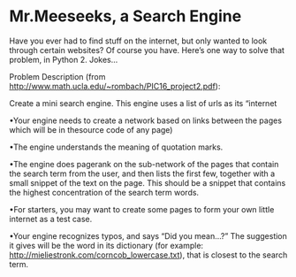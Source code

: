 # Mr.Meeseeks, a Search Engine


Have you ever had to find stuff on the internet, but only wanted to look through certain websites? Of course you have. Here’s one way to solve that problem, in Python 2.
Jokes...


Problem Description (from http://www.math.ucla.edu/~rombach/PIC16_project2.pdf):

Create a mini search engine. This engine uses a list of urls as its “internet

•Your engine needs to create a network based on links between the pages which will be in thesource code of any page)

•The engine understands the meaning of quotation marks.

•The engine does pagerank on the sub-network of the pages that contain the search term from the user, and then lists the first few, together with a small snippet of the text on the page. This should be a snippet that contains the highest concentration of the search term words.

•For starters, you may want to create some pages to form your own little internet as a test case.

•Your engine recognizes typos, and says “Did you mean...?” The suggestion it gives will be the word in its dictionary (for example: http://mieliestronk.com/corncob_lowercase.txt), that is closest to the search term.
